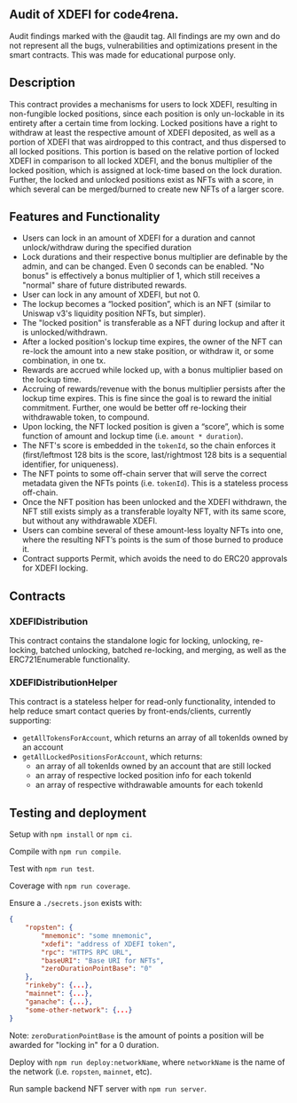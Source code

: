 ## Audit of XDEFI for code4rena.

Audit findings marked with the @audit tag.
All findings are my own and do not represent all the bugs, vulnerabilities and optimizations present in the smart contracts.
This was made for educational purpose only.

## Description

This contract provides a mechanisms for users to lock XDEFI, resulting in non-fungible locked positions, since each position is only un-lockable in its entirety after a certain time from locking. Locked positions have a right to withdraw at least the respective amount of XDEFI deposited, as well as a portion of XDEFI that was airdropped to this contract, and thus dispersed to all locked positions. This portion is based on the relative portion of locked XDEFI in comparison to all locked XDEFI, and the bonus multiplier of the locked position, which is assigned at lock-time based on the lock duration. Further, the locked and unlocked positions exist as NFTs with a score, in which several can be merged/burned to create new NFTs of a larger score.

## Features and Functionality

- Users can lock in an amount of XDEFI for a duration and cannot unlock/withdraw during the specified duration
- Lock durations and their respective bonus multiplier are definable by the admin, and can be changed. Even 0 seconds can be enabled. "No bonus" is effectively a bonus multiplier of 1, which still receives a "normal" share of future distributed rewards.
- User can lock in any amount of XDEFI, but not 0.
- The lockup becomes a “locked position”, which is an NFT (similar to Uniswap v3's liquidity position NFTs, but simpler).
- The "locked position" is transferable as a NFT during lockup and after it is unlocked/withdrawn.
- After a locked position's lockup time expires, the owner of the NFT can re-lock the amount into a new stake position, or withdraw it, or some combination, in one tx.
- Rewards are accrued while locked up, with a bonus multiplier based on the lockup time.
- Accruing of rewards/revenue with the bonus multiplier persists after the lockup time expires. This is fine since the goal is to reward the initial commitment. Further, one would be better off re-locking their withdrawable token, to compound.
- Upon locking, the NFT locked position is given a “score”, which is some function of amount and lockup time (i.e. `amount * duration`).
- The NFT's score is embedded in the `tokenId`, so the chain enforces it (first/leftmost 128 bits is the score, last/rightmost 128 bits is a sequential identifier, for uniqueness).
- The NFT points to some off-chain server that will serve the correct metadata given the NFTs points (i.e. `tokenId`). This is a stateless process off-chain.
- Once the NFT position has been unlocked and the XDEFI withdrawn, the NFT still exists simply as a transferable loyalty NFT, with its same score, but without any withdrawable XDEFI.
- Users can combine several of these amount-less loyalty NFTs into one, where the resulting NFT’s points is the sum of those burned to produce it.
- Contract supports Permit, which avoids the need to do ERC20 approvals for XDEFI locking.

## Contracts

### XDEFIDistribution

This contract contains the standalone logic for locking, unlocking, re-locking, batched unlocking, batched re-locking, and merging, as well as the ERC721Enumerable functionality.

### XDEFIDistributionHelper

This contract is a stateless helper for read-only functionality, intended to help reduce smart contact queries by front-ends/clients, currently supporting:

- `getAllTokensForAccount`, which returns an array of all tokenIds owned by an account
- `getAllLockedPositionsForAccount`, which returns:
  - an array of all tokenIds owned by an account that are still locked
  - an array of respective locked position info for each tokenId
  - an array of respective withdrawable amounts for each tokenId

## Testing and deployment

Setup with `npm install` or `npm ci`.

Compile with `npm run compile`.

Test with `npm run test`.

Coverage with `npm run coverage`.

Ensure a `./secrets.json` exists with:

```json
{
    "ropsten": {
        "mnemonic": "some mnemonic",
        "xdefi": "address of XDEFI token",
        "rpc": "HTTPS RPC URL",
        "baseURI": "Base URI for NFTs",
        "zeroDurationPointBase": "0"
    },
    "rinkeby": {...},
    "mainnet": {...},
    "ganache": {...},
    "some-other-network": {...}
}
```

Note: `zeroDurationPointBase` is the amount of points a position will be awarded for "locking in" for a 0 duration.

Deploy with `npm run deploy:networkName`, where `networkName` is the name of the network (i.e. `ropsten`, `mainnet`, etc).

Run sample backend NFT server with `npm run server`.
